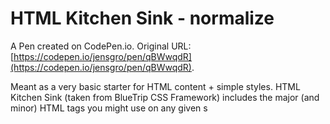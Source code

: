 # HTML Kitchen Sink - normalize

A Pen created on CodePen.io. Original URL: [https://codepen.io/jensgro/pen/qBWwqdR](https://codepen.io/jensgro/pen/qBWwqdR).

Meant as a very basic starter for HTML content + simple styles. HTML Kitchen Sink (taken from BlueTrip CSS Framework) includes the major (and minor) HTML tags you might use on any given s
